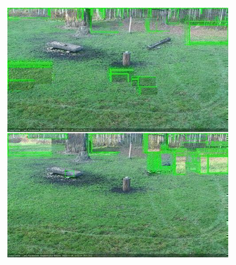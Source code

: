 ![20201105-135152-140153](in2/20201105/20201105-135152-140153_0_.jpg)
![20201105-140159-141201](in2/20201105/20201105-140159-141201_0_.jpg)
